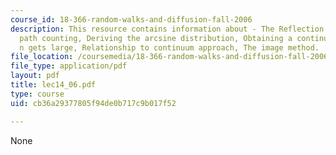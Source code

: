 ```yaml
---
course_id: 18-366-random-walks-and-diffusion-fall-2006
description: This resource contains information about - The Reflection Principle and
  path counting, Deriving the arcsine distribution, Obtaining a continuum result as
  n gets large, Relationship to continuum approach, The image method.
file_location: /coursemedia/18-366-random-walks-and-diffusion-fall-2006/cb36a29377805f94de0b717c9b017f52_lec14_06.pdf
file_type: application/pdf
layout: pdf
title: lec14_06.pdf
type: course
uid: cb36a29377805f94de0b717c9b017f52

---
```

None